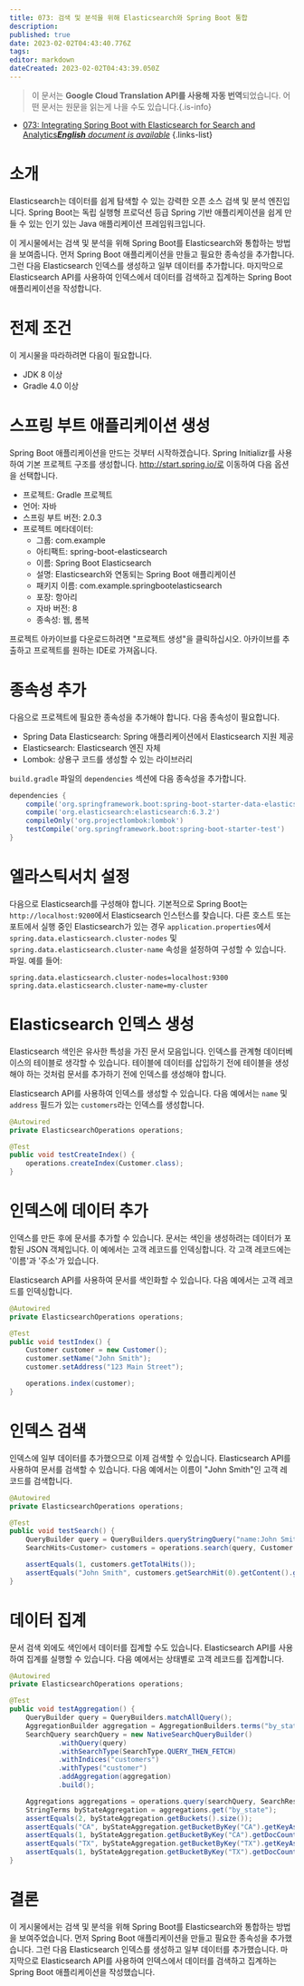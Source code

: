 ```yaml
---
title: 073: 검색 및 분석을 위해 Elasticsearch와 Spring Boot 통합
description: 
published: true
date: 2023-02-02T04:43:40.776Z
tags: 
editor: markdown
dateCreated: 2023-02-02T04:43:39.050Z
---
```


> 이 문서는 **Google Cloud Translation API를 사용해 자동 번역**되었습니다.
어떤 문서는 원문을 읽는게 나을 수도 있습니다.{.is-info}



- [073: Integrating Spring Boot with Elasticsearch for Search and Analytics***English** document is available*](/en/Knowledge-base/Spring-Boot/Learning/073-integrating-spring-boot-with-elasticsearch-for-search-and-analytics)
{.links-list}


# 소개

Elasticsearch는 데이터를 쉽게 탐색할 수 있는 강력한 오픈 소스 검색 및 분석 엔진입니다. Spring Boot는 독립 실행형 프로덕션 등급 Spring 기반 애플리케이션을 쉽게 만들 수 있는 인기 있는 Java 애플리케이션 프레임워크입니다.

이 게시물에서는 검색 및 분석을 위해 Spring Boot를 Elasticsearch와 통합하는 방법을 보여줍니다. 먼저 Spring Boot 애플리케이션을 만들고 필요한 종속성을 추가합니다. 그런 다음 Elasticsearch 인덱스를 생성하고 일부 데이터를 추가합니다. 마지막으로 Elasticsearch API를 사용하여 인덱스에서 데이터를 검색하고 집계하는 Spring Boot 애플리케이션을 작성합니다.

# 전제 조건

이 게시물을 따라하려면 다음이 필요합니다.

- JDK 8 이상
- Gradle 4.0 이상

# 스프링 부트 애플리케이션 생성

Spring Boot 애플리케이션을 만드는 것부터 시작하겠습니다. Spring Initializr를 사용하여 기본 프로젝트 구조를 생성합니다. http://start.spring.io/로 이동하여 다음 옵션을 선택합니다.

- 프로젝트: Gradle 프로젝트
- 언어: 자바
- 스프링 부트 버전: 2.0.3
- 프로젝트 메타데이터:
  - 그룹: com.example
  - 아티팩트: spring-boot-elasticsearch
  - 이름: Spring Boot Elasticsearch
  - 설명: Elasticsearch와 연동되는 Spring Boot 애플리케이션
  - 패키지 이름: com.example.springbootelasticsearch
  - 포장: 항아리
  - 자바 버전: 8
  - 종속성: 웹, 롬복

프로젝트 아카이브를 다운로드하려면 "프로젝트 생성"을 클릭하십시오. 아카이브를 추출하고 프로젝트를 원하는 IDE로 가져옵니다.

# 종속성 추가

다음으로 프로젝트에 필요한 종속성을 추가해야 합니다. 다음 종속성이 필요합니다.

- Spring Data Elasticsearch: Spring 애플리케이션에서 Elasticsearch 지원 제공
- Elasticsearch: Elasticsearch 엔진 자체
- Lombok: 상용구 코드를 생성할 수 있는 라이브러리

`build.gradle` 파일의 `dependencies` 섹션에 다음 종속성을 추가합니다.

```groovy
dependencies {
    compile('org.springframework.boot:spring-boot-starter-data-elasticsearch')
    compile('org.elasticsearch:elasticsearch:6.3.2')
    compileOnly('org.projectlombok:lombok')
    testCompile('org.springframework.boot:spring-boot-starter-test')
}
```

# 엘라스틱서치 설정

다음으로 Elasticsearch를 구성해야 합니다. 기본적으로 Spring Boot는 `http://localhost:9200`에서 Elasticsearch 인스턴스를 찾습니다. 다른 호스트 또는 포트에서 실행 중인 Elasticsearch가 있는 경우 `application.properties`에서 `spring.data.elasticsearch.cluster-nodes` 및 `spring.data.elasticsearch.cluster-name` 속성을 설정하여 구성할 수 있습니다. 파일. 예를 들어:

```properties
spring.data.elasticsearch.cluster-nodes=localhost:9300
spring.data.elasticsearch.cluster-name=my-cluster
```

# Elasticsearch 인덱스 생성

Elasticsearch 색인은 유사한 특성을 가진 문서 모음입니다. 인덱스를 관계형 데이터베이스의 테이블로 생각할 수 있습니다. 테이블에 데이터를 삽입하기 전에 테이블을 생성해야 하는 것처럼 문서를 추가하기 전에 인덱스를 생성해야 합니다.

Elasticsearch API를 사용하여 인덱스를 생성할 수 있습니다. 다음 예에서는 `name` 및 `address` 필드가 있는 `customers`라는 인덱스를 생성합니다.

```java
@Autowired
private ElasticsearchOperations operations;

@Test
public void testCreateIndex() {
    operations.createIndex(Customer.class);
}
```

# 인덱스에 데이터 추가

인덱스를 만든 후에 문서를 추가할 수 있습니다. 문서는 색인을 생성하려는 데이터가 포함된 JSON 객체입니다. 이 예에서는 고객 레코드를 인덱싱합니다. 각 고객 레코드에는 '이름'과 '주소'가 있습니다.

Elasticsearch API를 사용하여 문서를 색인화할 수 있습니다. 다음 예에서는 고객 레코드를 인덱싱합니다.

```java
@Autowired
private ElasticsearchOperations operations;

@Test
public void testIndex() {
    Customer customer = new Customer();
    customer.setName("John Smith");
    customer.setAddress("123 Main Street");

    operations.index(customer);
}
```

# 인덱스 검색

인덱스에 일부 데이터를 추가했으므로 이제 검색할 수 있습니다. Elasticsearch API를 사용하여 문서를 검색할 수 있습니다. 다음 예에서는 이름이 "John Smith"인 고객 레코드를 검색합니다.

```java
@Autowired
private ElasticsearchOperations operations;

@Test
public void testSearch() {
    QueryBuilder query = QueryBuilders.queryStringQuery("name:John Smith");
    SearchHits<Customer> customers = operations.search(query, Customer.class);

    assertEquals(1, customers.getTotalHits());
    assertEquals("John Smith", customers.getSearchHit(0).getContent().getName());
}
```

# 데이터 집계

문서 검색 외에도 색인에서 데이터를 집계할 수도 있습니다. Elasticsearch API를 사용하여 집계를 실행할 수 있습니다. 다음 예에서는 상태별로 고객 레코드를 집계합니다.

```java
@Autowired
private ElasticsearchOperations operations;

@Test
public void testAggregation() {
    QueryBuilder query = QueryBuilders.matchAllQuery();
    AggregationBuilder aggregation = AggregationBuilders.terms("by_state").field("address.state");
    SearchQuery searchQuery = new NativeSearchQueryBuilder()
            .withQuery(query)
            .withSearchType(SearchType.QUERY_THEN_FETCH)
            .withIndices("customers")
            .withTypes("customer")
            .addAggregation(aggregation)
            .build();

    Aggregations aggregations = operations.query(searchQuery, SearchResponse::getAggregations);
    StringTerms byStateAggregation = aggregations.get("by_state");
    assertEquals(2, byStateAggregation.getBuckets().size());
    assertEquals("CA", byStateAggregation.getBucketByKey("CA").getKeyAsString());
    assertEquals(1, byStateAggregation.getBucketByKey("CA").getDocCount());
    assertEquals("TX", byStateAggregation.getBucketByKey("TX").getKeyAsString());
    assertEquals(1, byStateAggregation.getBucketByKey("TX").getDocCount());
}
```

# 결론

이 게시물에서는 검색 및 분석을 위해 Spring Boot를 Elasticsearch와 통합하는 방법을 보여주었습니다. 먼저 Spring Boot 애플리케이션을 만들고 필요한 종속성을 추가했습니다. 그런 다음 Elasticsearch 인덱스를 생성하고 일부 데이터를 추가했습니다. 마지막으로 Elasticsearch API를 사용하여 인덱스에서 데이터를 검색하고 집계하는 Spring Boot 애플리케이션을 작성했습니다.